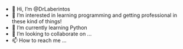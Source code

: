 - 👋 Hi, I’m @DrLaberintos
- 👀 I’m interested in learning programming and getting professional in these kind of things!
- 🌱 I’m currently learning Python
- 💞️ I’m looking to collaborate on ...
- 📫 How to reach me ...

<!---
DrLaberintos/DrLaberintos is a ✨ special ✨ repository because its `README.md` (this file) appears on your GitHub profile.
You can click the Preview link to take a look at your changes.
--->
